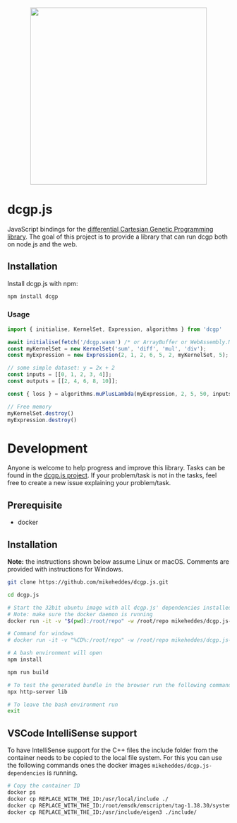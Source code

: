 <h3 align="center">
  <img src="https://user-images.githubusercontent.com/26207957/53115725-3898d100-3547-11e9-8b6f-2666d16ef559.png" width="400px" />
</h3>

# dcgp.js
JavaScript bindings for the [differential Cartesian Genetic Programming library](https://github.com/darioizzo/dcgp). The goal of this project is to provide a library that can run dcgp both on node.js and the web.

## Installation

Install dcgp.js with npm:

```bash
npm install dcgp
```

### Usage
```js
import { initialise, KernelSet, Expression, algorithms } from 'dcgp'

await initialise(fetch('/dcgp.wasm') /* or ArrayBuffer or WebAssembly.Module */);
const myKernelSet = new KernelSet('sum', 'diff', 'mul', 'div');
const myExpression = new Expression(2, 1, 2, 6, 5, 2, myKernelSet, 5);

// some simple dataset: y = 2x + 2
const inputs = [[0, 1, 2, 3, 4]];
const outputs = [[2, 4, 6, 8, 10]];

const { loss } = algorithms.muPlusLambda(myExpression, 2, 5, 50, inputs, outputs, [1]);

// Free memory 
myKernelSet.destroy()
myExpression.destroy()
```

# Development
Anyone is welcome to help progress and improve this library. Tasks can be found in the [dcgp.js project](https://github.com/mikeheddes/dcgp.js/projects/1). If your problem/task is not in the tasks, feel free to create a new issue explaining your problem/task.

## Prerequisite
- docker

## Installation

**Note:** the instructions shown below assume Linux or macOS. Comments are provided with instructions for Windows.

```bash
git clone https://github.com/mikeheddes/dcgp.js.git

cd dcgp.js

# Start the 32bit ubuntu image with all dcgp.js' dependencies installed
# Note: make sure the docker daemon is running
docker run -it -v "$(pwd):/root/repo" -w /root/repo mikeheddes/dcgp.js-dependencies bash

# Command for windows
# docker run -it -v "%CD%:/root/repo" -w /root/repo mikeheddes/dcgp.js-dependencies bash

# A bash environment will open
npm install

npm run build

# To test the generated bundle in the browser run the following command
npx http-server lib

# To leave the bash environment run
exit

```

## VSCode IntelliSense support
To have IntelliSense support for the C++ files the include folder from the container needs to be copied to the local file system. For this you can use the following commands ones the docker images `mikeheddes/dcgp.js-dependencies` is running.

```bash
# Copy the container ID 
docker ps
docker cp REPLACE_WITH_THE_ID:/usr/local/include ./
docker cp REPLACE_WITH_THE_ID:/root/emsdk/emscripten/tag-1.38.30/system/include/ ./
docker cp REPLACE_WITH_THE_ID:/usr/include/eigen3 ./include/
```
